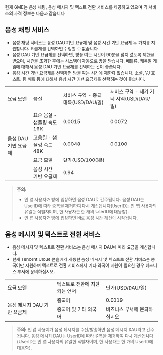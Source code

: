 현재 GME는 음성 채팅, 음성 메시지 및 텍스트 전환 서비스를 제공하고 있으며 각 서비스의 가격 정보는 다음과 같습니다.

## 음성 채팅 서비스

- 음성 채팅 서비스는 음성 DAU 기반 요금제 및 음성 시간 기반 요금제 두 가지를 지원합니다. 요금제를 선택하면 수정할 수 없습니다.
- 음성 DAU 기반 요금제를 선택하면, 방을 여는 시간이 90분을 넘지 않도록 제한을 받으며, 시간을 초과한 후에는 시스템이 자동으로 방을 닫습니다. 배틀류, 캐주얼 게임에 대해서 음성 DAU 기반 요금제를 선택하는 것이 좋습니다.
- 음성 시간 기반 요금제를 선택하면 방을 여는 시간에 제한이 없습니다. 소셜, VJ 호스트, 팀 배틀 등에 대해서 음성 시간 기반 요금제를 선택하는 것이 좋습니다.

<table>
   <tr>
      <td>요금 모델</td>
      <td>음질</td>
      <td>서비스 구역 - 중국 대륙(USD/DAU/일)</td>
      <td>서비스 구역 - 세계 기타 지역(USD/DAU/일)</td>
   </tr>
   <tr>
      <td  rowspan="6">음성 DAU 기반 요금제</td>
      <td rowspan="1">표준 음질 - 샘플링 속도 16K</td>
      <td>0.0015 </td>
      <td>0.0072 </td>
   </tr>
   <tr>
      <td rowspan="1">고음질 - 샘플링 속도48K</td>
      <td>0.0048 </td>
      <td>0.0100 </td>
   </tr>
   <tr>
      <td>요금 모델</td>
      <td colspan="4">단가(USD/1000분)</td>
   </tr>
   <tr>
      <td>음성 시간 기반 요금제</td>
      <td colspan="4">0.94</td>
   </tr>
</table>



>**주의:**
>- 인 앱 사용자가 방에 입장하면 음성 DAU로 간주됩니다. 음성 DAU는 UserID에 따라 중복을 제거하여 다시 계산됩니다(UserID는 인 앱 사용자의 유일한 식별자이며, 한 사용자는 한 개의 UserID에 대응함).
>- 인 앱 사용자가 방에 입장하면 바로 음성 시간 계산이 시작됩니다.

## 음성 메시지 및 텍스트로 전환 서비스
- 음성 메시지 및 텍스트로 전환 서비스는 음성 메시지 DAU에 따라 요금을 계산합니다.
- 현재 Tencent Cloud 콘솔에서 개통한 음성 메시지 및 텍스트로 전환 서비스는 중국어만 지원하며 텍스트로 전환 서비스에서 기타 외국어 지원이 필요한 경우 비즈니스 부서에 문의하십시오.

<table>
   <tr>
      <td>요금 모델</td>
      <td>텍스트로 전환에 지원되는 언어</td>
      <td>단가(USD/DAU/일)</td>
   </tr>
   <tr>
      <td  rowspan="4">음성 메시지 DAU 기반 요금제</td>
      <td  rowspan="1">중국어</td>
      <td>0.0019 </td>
   </tr>
   <tr>
      <td>중국어 및 기타 외국어</td>
      <td colspan="2">비즈니스 부서에 문의하십시오</td>
   </tr>
</table>



>**주의:**
>인 앱 사용자가 음성 메시지를 수신/발송하면 음성 메시지 DAU라고 간주됩니다. 음성 메시지 DAU는 UserID에 따라 중복을 제거하여 다시 계산됩니다(UserID는 인 앱 사용자의 유일한 식별자이며, 한 사용자는 한 개의 UserID에 대응함).

